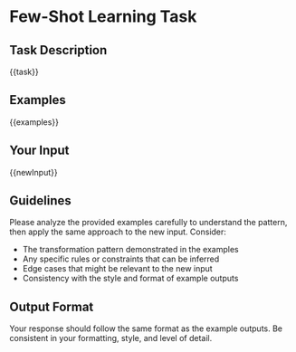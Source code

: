 # Few-Shot Learning Task

## Task Description
{{task}}

## Examples
{{examples}}

## Your Input
{{newInput}}

## Guidelines
Please analyze the provided examples carefully to understand the pattern, then apply the same approach to the new input. Consider:

- The transformation pattern demonstrated in the examples
- Any specific rules or constraints that can be inferred
- Edge cases that might be relevant to the new input
- Consistency with the style and format of example outputs

## Output Format
Your response should follow the same format as the example outputs. Be consistent in your formatting, style, and level of detail.